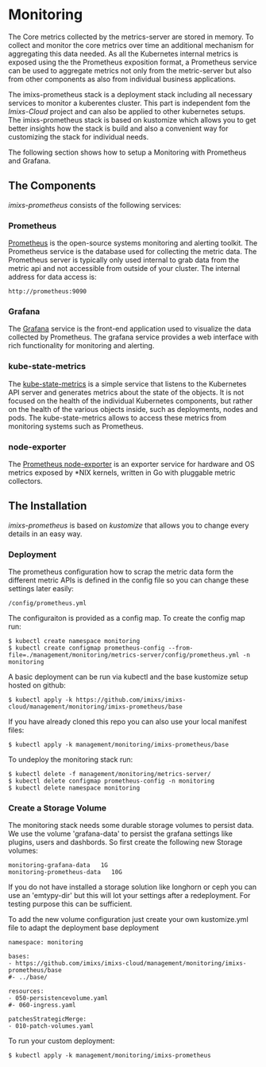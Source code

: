 # Monitoring

The Core metrics collected by the metrics-server are stored in memory. To collect and monitor the core metrics over time an additional mechanism for aggregating this data needed. As all the Kubernetes internal metrics is exposed using the the Prometheus exposition format, a Prometheus service can be used to aggregate metrics not only from the metric-server but also from other components as also from individual business applications. 

The imixs-prometheus stack is a deployment stack including all necessary services to monitor a kuberentes cluster. This part is independent fom the *Imixs-Cloud* project and can also be applied to other kubernetes setups. The imixs-prometheus stack is based on kustomize which allows you to get better insights how the stack is build and also a convenient way for customizing the stack for individual needs. 

The following section shows how to setup a Monitoring with Prometheus and Grafana.


## The Components

*imixs-prometheus* consists of the following services:

### Prometheus

[Prometheus](https://prometheus.io/) is the open-source systems monitoring and alerting toolkit. 
The Prometheus service is the database used for collecting the metric data. The Prometheus server is typically only used internal to grab data from the metric api and not accessible from outside of your cluster. The internal address for data access is:

	http://prometheus:9090


### Grafana

The [Grafana](https://grafana.com/) service is the front-end application used to visualize the data collected by Prometheus. 
The grafana service provides a web interface with rich functionality for monitoring and alerting. 


### kube-state-metrics

The [kube-state-metrics](https://github.com/kubernetes/kube-state-metrics) is a simple service that listens to the Kubernetes API server and generates metrics about the state of the objects. It is not focused on the health of the individual Kubernetes components, but rather on the health of the various objects inside, such as deployments, nodes and pods. The kube-state-metrics allows to access these metrics from monitoring systems such as Prometheus.

### node-exporter

The [Prometheus node-exporter](https://github.com/prometheus/node_exporter) is an exporter service for hardware and OS metrics exposed by *NIX kernels, written in Go with pluggable metric collectors.


## The Installation

*imixs-prometheus* is based on *kustomize* that allows you to change every details in an easy way.


### Deployment

The prometheus configuration how to scrap the metric data form the different metric APIs is defined in the config file so you can change these settings later easily:

	/config/prometheus.yml 

The configuraiton is provided as a config map. To create the config map run:

	$ kubectl create namespace monitoring
	$ kubectl create configmap prometheus-config --from-file=./management/monitoring/metrics-server/config/prometheus.yml -n monitoring
	
A basic deployment can be run via kubectl and the base kustomize setup hosted on github:

	$ kubectl apply -k https://github.com/imixs/imixs-cloud/management/monitoring/imixs-prometheus/base

If you have already cloned this repo you can also use your local manifest files:

	
	$ kubectl apply -k management/monitoring/imixs-prometheus/base
	

To undeploy the monitoring stack run:


	$ kubectl delete -f management/monitoring/metrics-server/
	$ kubectl delete configmap prometheus-config -n monitoring
	$ kubectl delete namespace monitoring
	
	
	
### Create a Storage Volume

The monitoring stack needs some durable storage volumes to persist data. We use the volume 'grafana-data' to persist the grafana settings like plugins, users and dashbords. So first create the following new Storage volumes:

	monitoring-grafana-data   1G
	monitoring-prometheus-data   10G

If you do not have installed a storage solution like longhorn or ceph you can use an 'emtypy-dir' but this will lot your settings after a redeployment. For testing purpose this can be sufficient. 

To add the new volume configuration just create your own kustomize.yml file to adapt the deployment base deployment

	namespace: monitoring
	
	bases:
	- https://github.com/imixs/imixs-cloud/management/monitoring/imixs-prometheus/base
	#- ../base/
	
	resources:
	- 050-persistencevolume.yaml
	#- 060-ingress.yaml
	
	patchesStrategicMerge:
	- 010-patch-volumes.yaml


To run your custom deployment:

	$ kubectl apply -k management/monitoring/imixs-prometheus

